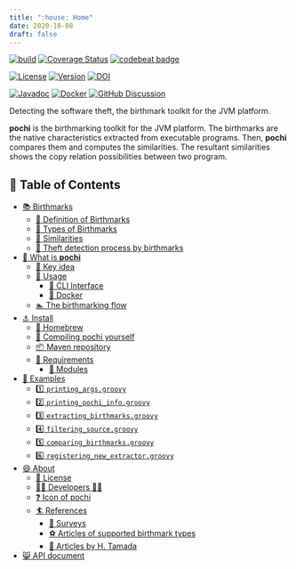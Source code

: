 ```yaml
---
title: ":house: Home"
date: 2020-10-08
draft: false
---
```


[![build](https://github.com/tamada/pochi/workflows/build/badge.svg)](https://github.com/tamada/pochi/actions?query=workflow%3Abuild)
[![Coverage Status](https://coveralls.io/repos/github/tamada/pochi/badge.svg?branch=main)](https://coveralls.io/github/tamada/pochi?branch=main)
[![codebeat badge](https://codebeat.co/badges/8e8c5e70-cb07-4f58-941c-3ddb64f3c059)](https://codebeat.co/projects/github-com-tamada-pochi-main)

[![License](https://img.shields.io/badge/License-Apache%202.0-green.svg?style=flat)](https://github.com/tamada/pochi/blob/master/LICENSE)
[![Version](https://img.shields.io/badge/Version-2.3.19-green.svg)](https://github.com/tamada/pochi/releases/tag/v2.3.19)
[![DOI](https://img.shields.io/badge/DOI-10.5281/zenodo.4271132-green.svg)](https://zenodo.org/badge/latestdoi/82773287)

[![Javadoc](https://img.shields.io/badge/Javadoc-v2.3.19-blue?logo=java)](https://tamada.github.io/pochi/apidocs)
[![Docker](https://img.shields.io/badge/Docker-ghcr.io%2Ftamada%2Fpochi%3A2.3.19-blue?logo=docker)](https://github.com/users/tamada/packages/container/package/pochi)
[![GitHub Discussion](https://img.shields.io/badge/GitHub-Discussions-blue?logo=github)](https://github.com/tamada/pochi/discussions)

Detecting the software theft, the birthmark toolkit for the JVM platform.

**pochi** is the birthmarking toolkit for the JVM platform.
The birthmarks are the native characteristics extracted from executable programs.
Then, **pochi** compares them and computes the similarities.
The resultant similarities shows the copy relation possibilities between two program.

## :bookmark: Table of Contents

* [:books: Birthmarks](birthmarks)
    * [:green_book: Definition of Birthmarks](birthmarks#-definition-of-birthmarks)
    * [:blue_book: Types of Birthmarks](birthmarks#-types-of-birthmarks)
    * [:orange_book: Similarities](birthmarks#-similarities)
    * [:closed_book: Theft detection process by birthmarks](birthmarks#-theft-detection-process-by-birthmarks)
* [:newspaper: What is **pochi**](description)
    * [:key: Key idea](description#-key-idea)
    * [:fork_and_knife: Usage](description#-usage)
        * [:runner: CLI Interface](description#-cli-interface)
        * [:whale: Docker](description#-docker)
    * [:swimmer: The birthmarking flow](description#-the-birthmarking-flow)
* [:anchor: Install](install)
    * [:beer: Homebrew](install#-homebrew)
    * [:muscle: Compiling pochi yourself](install#-compiling-pochi-yourself)
    * [:package: Maven repository](install#-maven-repository)
    * [:briefcase: Requirements](install#-requirements)
        * [:pouch: Modules](install#-modules)
* [:ant: Examples](examples)
    * [:one: `printing_args.groovy`](examples#1-printing_argsgroovy)
    * [:two: `printing_pochi_info.groovy`](examples#2-printing_pochi_infogroovy)
    * [:three: `extracting_birthmarks.groovy`](examples#3-extracting_birthmarksgroovy)
    * [:four: `filtering_source.groovy`](examples#4-filtering_sourcegroovy)
    * [:five: `comparing_birthmarks.groovy`](examples#5-comparing_birthmarksgroovy)
    * [:six: `registering_new_extractor.groovy`](examples#6-registering_new_extractorgroovy)
* [:smile: About](about)
    * [:scroll: License](about#-license)
    * [:man_office_worker: Developers :woman_office_worker:](about#-developers-)
    * [:question: Icon of pochi](about#-icon-of-pochi)
    * [:surfer: References](about#-references)
        * [:basketball: Surveys](about#-surveys)
        * [:soccer: Articles of supported birthmark types](about#-articles-of-supported-birthmark-types)
        * [:tennis: Articles by H. Tamada](about#-articles-by-h-tamada)
* [:smile_cat: API document](apidocs)
